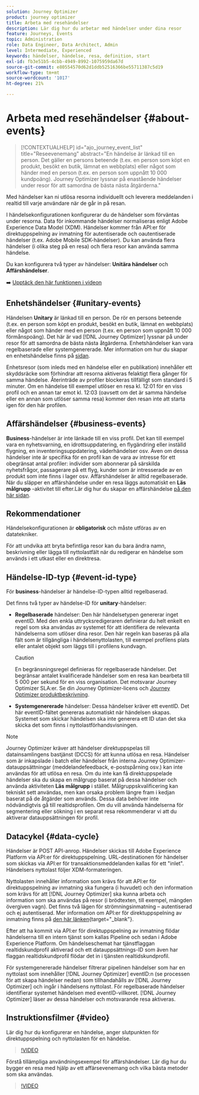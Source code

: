```yaml
---
solution: Journey Optimizer
product: journey optimizer
title: Arbeta med resehändelser
description: Lär dig hur du arbetar med händelser under dina resor
feature: Journeys, Events
topic: Administration
role: Data Engineer, Data Architect, Admin
level: Intermediate, Experienced
keywords: händelser, händelse, resa, definition, start
exl-id: fb3e51b5-4cbb-4949-8992-1075959da67d
source-git-commit: e80554570d62d1ddb52516366be55711387c5d19
workflow-type: tm+mt
source-wordcount: '1017'
ht-degree: 21%

---
```


# Arbeta med resehändelser {#about-events}

>[!CONTEXTUALHELP]
>id="ajo_journey_event_list"
>title="Reseevenemang"
>abstract="En händelse är länkad till en person. Det gäller en persons beteende (t.ex. en person som köpt en produkt, besökt en butik, lämnat en webbplats) eller något som händer med en person (t.ex. en person som uppnått 10 000 kundpoäng). Journey Optimizer lyssnar på enastående händelser under resor för att samordna de bästa nästa åtgärderna."

Med händelser kan ni utlösa resorna individuellt och leverera meddelanden i realtid till varje användare när de går in på resan.

I händelsekonfigurationen konfigurerar du de händelser som förväntas under resorna. Data för inkommande händelser normaliseras enligt Adobe Experience Data Model (XDM). Händelser kommer från API:er för direktuppspelning av inmatning för autentiserade och oautentiserade händelser (t.ex. Adobe Mobile SDK-händelser). Du kan använda flera händelser (i olika steg på en resa) och flera resor kan använda samma händelse.

Du kan konfigurera två typer av händelser: **Unitära händelser** och **Affärshändelser**.


➡️ [Upptäck den här funktionen i videon](#video)

## Enhetshändelser {#unitary-events}

Händelsen **Unitary** är länkad till en person. De rör en persons beteende (t.ex. en person som köpt en produkt, besökt en butik, lämnat en webbplats) eller något som händer med en person (t.ex. en person som uppnått 10 000 förmånspoäng). Det här är vad [!DNL Journey Optimizer] lyssnar på under resor för att samordna de bästa nästa åtgärderna. Enhetshändelser kan vara regelbaserade eller systemgenererade. Mer information om hur du skapar en enhetshändelse finns på [sidan](../event/about-creating.md).

Enhetsresor (som inleds med en händelse eller en publikation) innehåller ett skyddsräcke som förhindrar att resorna aktiveras felaktigt flera gånger för samma händelse. Återinträde av profiler blockeras tillfälligt som standard i 5 minuter. Om en händelse till exempel utlöser en resa kl. 12:01 för en viss profil och en annan tar emot kl. 12:03 (oavsett om det är samma händelse eller en annan som utlöser samma resa) kommer den resan inte att starta igen för den här profilen.

## Affärshändelser {#business-events}

**Business**-händelser är inte länkade till en viss profil. Det kan till exempel vara en nyhetsvarning, en idrottsuppdatering, en flygändring eller inställd flygning, en inventeringsuppdatering, väderhändelser osv. Även om dessa händelser inte är specifika för en profil kan de vara av intresse för ett obegränsat antal profiler: individer som abonnerar på särskilda nyhetsfrågor, passagerare på ett flyg, kunder som är intresserade av en produkt som inte finns i lager osv. Affärshändelser är alltid regelbaserade. När du släpper en affärshändelse under en resa läggs automatiskt en **Läs målgrupp** -aktivitet till efter.Lär dig hur du skapar en affärshändelse [på den här sidan](../event/about-creating-business.md).

## Rekommendationer

Händelsekonfigurationen är **obligatorisk** och måste utföras av en datatekniker.

För att undvika att bryta befintliga resor kan du bara ändra namn, beskrivning eller lägga till nyttolastfält när du redigerar en händelse som används i ett utkast eller en direktresa.

## Händelse-ID-typ {#event-id-type}

För **business**-händelser är händelse-ID-typen alltid regelbaserad.

Det finns två typer av händelse-ID för **unitary**-händelser:

* **Regelbaserade** händelser: Den här händelsetypen genererar inget eventID. Med den enkla uttrycksredigeraren definierar du helt enkelt en regel som ska användas av systemet för att identifiera de relevanta händelserna som utlöser dina resor. Den här regeln kan baseras på alla fält som är tillgängliga i händelsenyttolasten, till exempel profilens plats eller antalet objekt som läggs till i profilens kundvagn.

  >[!CAUTION]
  >
  >En begränsningsregel definieras för regelbaserade händelser. Det begränsar antalet kvalificerade händelser som en resa kan bearbeta till 5 000 per sekund för en viss organisation. Det motsvarar Journey Optimizer SLA:er. Se din Journey Optimizer-licens och [Journey Optimizer produktbeskrivning](https://helpx.adobe.com/legal/product-descriptions/adobe-journey-optimizer.html).

* **Systemgenererade** händelser: Dessa händelser kräver ett eventID. Det här eventID-fältet genereras automatiskt när händelsen skapas. Systemet som skickar händelsen ska inte generera ett ID utan det ska skicka det som finns i nyttolastförhandsvisningen.

>[!NOTE]
>
>Journey Optimizer kräver att händelser direktuppspelas till datainsamlingens bastjänst (DCCS) för att kunna utlösa en resa. Händelser som är inkapslade i batch eller händelser från interna Journey Optimizer-datauppsättningar (meddelandefeedback, e-postspårning osv.) kan inte användas för att utlösa en resa. Om du inte kan få direktuppspelade händelser ska du skapa en målgrupp baserat på dessa händelser och använda aktiviteten **Läs målgrupp** i stället. Målgruppskvalificering kan tekniskt sett användas, men kan orsaka problem längre fram i kedjan baserat på de åtgärder som används. Dessa data behöver inte nödvändigtvis gå till realtidsprofilen. Om du vill använda händelserna för segmentering eller sökning i en separat resa rekommenderar vi att du aktiverar datauppsättningen för profil.

## Datacykel {#data-cycle}

Händelser är POST API-anrop. Händelser skickas till Adobe Experience Platform via API:er för direktuppspelning. URL-destinationen för händelser som skickas via API:er för transaktionsmeddelanden kallas för ett &quot;inlet&quot;. Händelsers nyttolast följer XDM-formateringen.

Nyttolasten innehåller information som krävs för att API:er för direktuppspelning av inmatning ska fungera (i huvudet) och den information som krävs för att [!DNL Journey Optimizer] ska kunna arbeta och information som ska användas på resor (i brödtexten, till exempel, mängden övergiven vagn). Det finns två lägen för strömningsinmatning – autentiserad och ej autentiserad. Mer information om API:er för direktuppspelning av inmatning finns på [den här länken](https://experienceleague.adobe.com/docs/experience-platform/xdm/api/getting-started.html){target="_blank"}.

Efter att ha kommit via API:er för direktuppspelning av inmatning flödar händelserna till en intern tjänst som kallas Pipeline och sedan i Adobe Experience Platform. Om händelseschemat har tjänstflaggan realtidskundprofil aktiverad och ett datauppsättnings-ID som även har flaggan realtidskundprofil flödar det in i tjänsten realtidskundprofil.

För systemgenererade händelser filtrerar pipelinen händelser som har en nyttolast som innehåller [!DNL Journey Optimizer] eventID:n (se processen för att skapa händelser nedan) som tillhandahålls av [!DNL Journey Optimizer] och ingår i händelsens nyttolast. För regelbaserade händelser identifierar systemet händelsen med eventID-villkoret. [!DNL Journey Optimizer] läser av dessa händelser och motsvarande resa aktiveras.

## Instruktionsfilmer {#video}

Lär dig hur du konfigurerar en händelse, anger slutpunkten för direktuppspelning och nyttolasten för en händelse.

>[!VIDEO](https://video.tv.adobe.com/v/336253?quality=12)

Förstå tillämpliga användningsexempel för affärshändelser. Lär dig hur du bygger en resa med hjälp av ett affärsevenemang och vilka bästa metoder som ska användas.

>[!VIDEO](https://video.tv.adobe.com/v/334234?quality=12)
